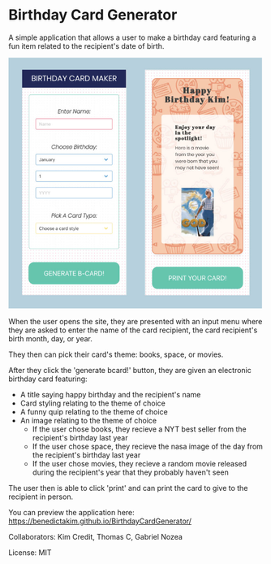 # Birthday Card Generator 

A simple application that allows a user to make a birthday card featuring a fun item related to the recipient's date of birth. 

<img src="readme_images/example-image.jpg" width="500">

When the user opens the site, they are presented with an input menu where they are asked to enter the name of the card 
recipient, the card recipient's birth month, day, or year. 

They then can pick their card's theme: books, space, or movies. 

After they click the 'generate bcard!' button, they are given an electronic birthday card featuring: 
-  A title saying happy birthday and the recipient's name
-  Card styling relating to the theme of choice
-  A funny quip relating to the theme of choice 
-  An image relating to the theme of choice 
   - If the user chose books, they recieve a NYT best seller from the recipient's birthday last year
   - If the user chose space, they recieve the nasa image of the day from the recipient's birthday last year
   - If the user chose movies, they recieve a random movie released during the recipient's year that they probably haven't seen
  
The user then is able to click 'print' and can print the card to give to the recipient in person. 

You can preview the application here: https://benedictakim.github.io/BirthdayCardGenerator/ 

Collaborators: Kim Credit, Thomas C, Gabriel Nozea

License: MIT
